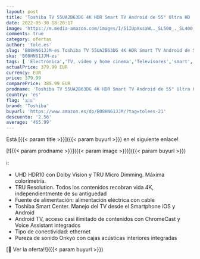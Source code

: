 ```yaml
---
layout: post
title: 'Toshiba TV 55UA2B63DG 4K HDR Smart TV Android de 55" Ultra HD  3840 x 2160   Chromecast y Google Assistant Integrados'
date: 2022-05-30 18:20:17
image: 'https://m.media-amazon.com/images/I/51IUpXxsaWL._SL500_._SL400_.jpg'
comments: true
category: ofertas
author: 'tole.es'
slug: 'B08HN61JJM-es Toshiba TV 55UA2B63DG 4K HDR Smart TV Android de 55" Ultra...'
sku: 'B08HN61JJM-es'
tags: [ 'Electrónica','TV, vídeo y home cinema','Televisores','smart','toshiba','tv','🇪🇸', ]
actualPrice: 379.99 EUR
currency: EUR
price: 379.99
comparePrice: 389.99 EUR
prodname: 'Toshiba TV 55UA2B63DG 4K HDR Smart TV Android de 55" Ultra HD  3840 x 2160   Chromecast y Google Assistant Integrados'
country: 'es'
flag: '🇪🇸'
brand: 'Toshiba'
buyurl: 'https://www.amazon.es/dp/B08HN61JJM/?tag=tolees-21'
descuento: '2.56'
average: '465.99'
---
```


Está [{{< param title >}}]({{< param buyurl >}}) en el siguiente enlace!

[![{{< param prodname >}}]({{< param image >}})]({{< param buyurl >}})

ℹ️:

- UHD HDR10 con Dolby Vision y TRU Micro Dimming. Máxima colorimetría.
- TRU Resolution. Todos los contenidos recobran vida 4K, independientmente de su antiguedad
- Fuente de alimentación: alimentación eléctrica con cable
- Toshiba Smart Center. Manejo del TV desde el Smartphone iOS y Android
- Android TV, acceso casi ilimitado de contenidos con ChromeCast y Voice Assistant integrados
- Tipo de conectividad: ethernet
- Pureza de sonido Onkyo con cajas acústicas interiores integradas

[🛒 Ver la oferta!!]({{< param buyurl >}})
